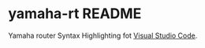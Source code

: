 # yamaha-rt README

Yamaha router Syntax Highlighting fot [Visual Studio Code](https://code.vishualstudio.com/).
